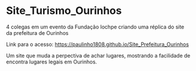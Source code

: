 # Site_Turismo_Ourinhos
4 colegas em um evento da Fundação Iochpe criando uma réplica do site da prefeitura de Ourinhos

Link para o acesso: https://paulinho1808.github.io/Site_Prefeitura_Ourinhos

Um site que muda a perpectiva de achar lugares, mostrando a facilidade de encontra lugares legais
em Ourinhos.
